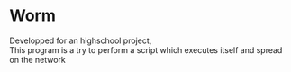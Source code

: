 # Worm

Developped for an highschool project,  
This program is a try to perform a script which executes itself and spread on the network 
